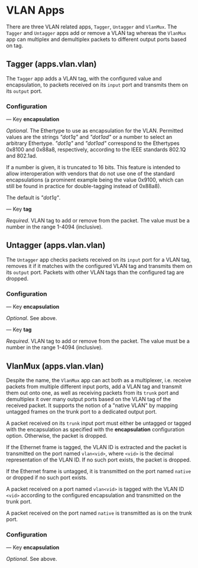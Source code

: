 # VLAN Apps

There are three VLAN related apps, `Tagger`, `Untagger` and `VlanMux`. The
`Tagger` and `Untagger` apps add or remove a VLAN tag whereas the `VlanMux` app
can multiplex and demultiplex packets to different output ports based on tag.

## Tagger (apps.vlan.vlan)

The `Tagger` app adds a VLAN tag, with the configured value and
encapsulation, to packets received on its `input` port and transmits
them on its `output` port.

### Configuration

—  Key **encapsulation**

*Optional*. The Ethertype to use as encapsulation for the
VLAN. Permitted values are the strings _"dot1q"_ and _"dot1ad"_ or a
number to select an arbitrary Ethertype.  _"dot1q"_ and _"dot1ad"_
correspond to the Ethertypes 0x8100 and 0x88a8, respectively,
according to the IEEE standards 802.1Q and 802.1ad.

If a number is given, it is truncated to 16 bits.  This feature is
intended to allow interoperation with vendors that do not use one of
the standard encapsulations (a prominent example being the value
0x9100, which can still be found in practice for double-tagging
instead of 0x88a8).

The default is _"dot1q"_.

—  Key **tag**

*Required*. VLAN tag to add or remove from the packet.  The value must
be a number in the range 1-4094 (inclusive).

## Untagger (apps.vlan.vlan)

The `Untagger` app checks packets received on its `input` port for a
VLAN tag, removes it if it matches with the configured VLAN tag and
transmits them on its `output` port. Packets with other VLAN tags than
the configured tag are dropped.

### Configuration

—  Key **encapsulation**

*Optional*. See above.

—  Key **tag**

*Required*. VLAN tag to add or remove from the packet.  The value must
be a number in the range 1-4094 (inclusive).

## VlanMux (apps.vlan.vlan)

Despite the name, the `VlanMux` app can act both as a multiplexer,
i.e. receive packets from multiple different input ports, add a VLAN
tag and transmit them out onto one, as well as receiving packets from
its `trunk` port and demultiplex it over many output ports based on
the VLAN tag of the received packet.  It supports the notion of a
"native VLAN" by mapping untagged frames on the trunk port to a
dedicated output port.

A packet received on its `trunk` input port must either be untagged or
tagged with the encapsulation as specified with the **encapsulation**
configuration option.  Otherwise, the packet is dropped.

If the Ethernet frame is tagged, the VLAN ID is extracted and the
packet is transmitted on the port named `vlan<vid>`, where `<vid>` is
the decimal representation of the VLAN ID.  If no such port exists,
the packet is dropped.

If the Ethernet frame is untagged, it is transmitted on the port named
`native` or dropped if no such port exists.

A packet received on a port named `vlan<vid>` is tagged with the VLAN
ID `<vid>` according to the configured encapsulation and transmitted
on the trunk port.

A packet received on the port named `native` is transmitted as is on
the trunk port.

### Configuration

—  Key **encapsulation**

*Optional*. See above.

